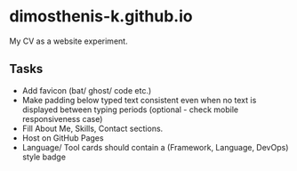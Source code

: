 # dimosthenis-k.github.io
My CV as a website experiment.


## Tasks
- Add favicon (bat/ ghost/ code etc.)
- Make padding below typed text consistent even when no text is displayed between typing periods (optional - check mobile responsiveness case)
- Fill About Me, Skills, Contact sections.
- Host on GitHub Pages
- Language/ Tool cards should contain a (Framework, Language, DevOps) style badge